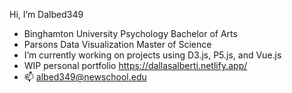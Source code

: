  Hi, I’m Dalbed349
- Binghamton University Psychology Bachelor of Arts 
- Parsons Data Visualization Master of Science  
- I’m currently working on projects using D3.js, P5.js, and Vue.js
- WIP personal portfolio https://dallasalberti.netlify.app/
- 📫 	albed349@newschool.edu

<!---
Dalbed349/Dalbed349 is a ✨ special ✨ repository because its `README.md` (this file) appears on your GitHub profile.
You can click the Preview link to take a look at your changes.
--->
